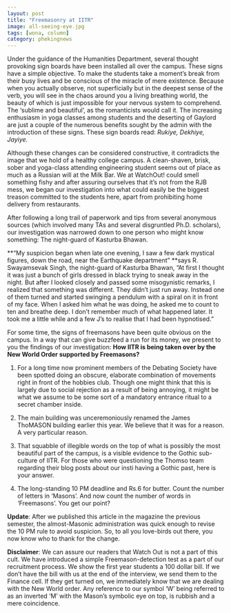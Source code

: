 ```yaml
---
layout: post
title: "Freemasonry at IITR"
image: all-seeing-eye.jpg
tags: [wona, column]
category: phekingnews
---
```

Under the guidance of the Humanities Department, several thought provoking sign boards have been installed all over the campus. These signs have a simple objective. To make the students take a moment’s break from their busy lives and be conscious of the miracle of mere existence. Because when you actually observe, not superficially but in the deepest sense of the verb, you will see in the chaos around you a living breathing world, the beauty of which is just impossible for your nervous system to comprehend. The ‘sublime and beautiful’, as the romanticists would call it. The increasing enthusiasm in yoga classes among students and the deserting of Gaylord are just a couple of the numerous benefits sought by the admin with the introduction of these signs. These sign boards read: _Rukiye, Dekhiye, Jayiye._

Although these changes can be considered constructive, it contradicts the image that we hold of a healthy college campus. A clean-shaven, brisk, sober and yoga-class attending engineering student seems out of place as much as a Russian will at the Milk Bar. We at WatchOut! could smell something fishy and after assuring ourselves that it’s not from the RJB mess, we began our investigation into what could easily be the biggest treason committed to the students here, apart from prohibiting home delivery from restaurants.
 
After following a long trail of paperwork and tips from several anonymous sources (which involved many TAs and several disgruntled Ph.D. scholars), our investigation was narrowed down to one person who might know something: The night-guard of Kasturba Bhawan.

**“My suspicion began when late one evening, I saw a few dark mystical figures, down the road, near the Earthquake department” **says R. Swayamsevak Singh, the night-guard of Kasturba Bhawan, ”At first I thought it was just a bunch of girls dressed in black trying to sneak away in the night. But after I looked closely and passed some misogynistic remarks, I realized that something was different. They didn’t just run away. Instead one of them turned and started swinging a pendulum with a spiral on it in front of my face. When I asked him what he was doing, he asked me to count to ten and breathe deep. I don’t remember much of what happened later. It took me a little while and a few J’s to realise that I had been hypnotised.”


For some time, the signs of freemasons have been quite obvious on the campus. In a way that can give buzzfeed a run for its money, we present to you the findings of our investigation: **How IITR is being taken over by the New World Order supported by Freemasons?**

1. For a long time now prominent members of the Debating Society have been spotted doing an obscure, elaborate combination of movements right in front of the hobbies club. Though one might think that this is largely due to social rejection as a result of being annoying, it might be what we assume to be some sort of a mandatory entrance ritual to a secret chamber inside. 

2. The main building was unceremoniously renamed the James ThoMASON building earlier this year. We believe that it was for a reason. A very particular reason.

3. That squabble of illegible words on the top of what is possibly the most beautiful part of the campus, is a visible evidence to the Gothic sub-culture of IITR. For those who were questioning the Thomso team regarding their blog posts about our insti having a Gothic past, here is your answer.  

4. The long-standing 10 PM deadline and Rs.6 for butter. Count the number of letters in ‘Masons’. And now count the number of words in ‘Freemasons’. You get our point?

**Update**: After we published this article in the magazine the previous semester, the almost-Masonic administration was quick enough to revise the 10 PM rule to avoid suspicion. So, to all you love-birds out there, you now know who to thank for the change.

**Disclaimer**: We can assure our readers that Watch Out is not a part of this cult. We have introduced a simple Freemason-detection test as a part of our recruitment process.
We show the first year students a 100 dollar bill. If we don’t have the bill with us at the end of the interview, we send them to the Finance cell. If they get turned on, we immediately know that we are dealing with the New World order. Any reference to our symbol ‘W’ being referred to as an inverted ‘M’ with the Mason’s symbolic eye on top, is rubbish and a mere coincidence.


